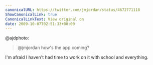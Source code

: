 ```yaml
---
canonicalURL: https://twitter.com/jmjordan/status/4672771118
ShowCanonicalLink: true
CanonicalLinkText: View original on
date: 2009-10-07T02:51:33+00:00
---
```

@ajdphoto:

> @jmjordan how's the app coming?

I'm afraid I haven't had time to work on it with school and everything.